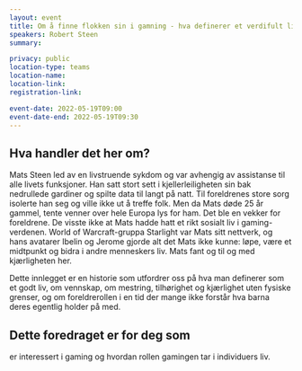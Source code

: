 ```yaml
---
layout: event
title: Om å finne flokken sin i gamning - hva definerer et verdifult liv?
speakers: Robert Steen
summary: 

privacy: public
location-type: teams
location-name:
location-link:
registration-link:

event-date: 2022-05-19T09:00
event-date-end: 2022-05-19T09:30
---
```

## Hva handler det her om?
Mats Steen led av en livstruende sykdom og var avhengig av assistanse til alle livets funksjoner. Han satt stort sett i kjellerleiligheten sin bak nedrullede gardiner og spilte data til langt på natt. Til foreldrenes store sorg isolerte han seg og ville ikke ut å treffe folk. Men da Mats døde 25 år gammel, tente venner over hele Europa lys for ham. Det ble en vekker for foreldrene. De visste ikke at Mats hadde hatt et rikt sosialt liv i gaming-verdenen. World of Warcraft-gruppa Starlight var Mats sitt nettverk, og hans avatarer Ibelin og Jerome gjorde alt det Mats ikke kunne: løpe, være et midtpunkt og bidra i andre menneskers liv. Mats fant og til og med kjærligheten her.

Dette innlegget er en historie som utfordrer oss på hva man definerer som et godt liv, om vennskap, om mestring, tilhørighet og kjærlighet uten fysiske grenser, og om foreldrerollen i en tid der mange ikke forstår hva barna deres egentlig holder på med.

## Dette foredraget er for deg som
er interessert i gaming og hvordan rollen gamingen tar i individuers liv.
